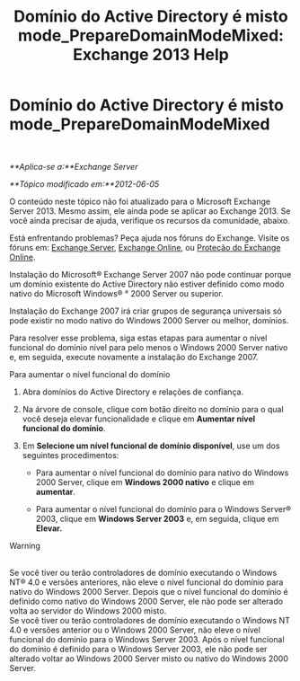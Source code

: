 ﻿---
title: 'Domínio do Active Directory é misto mode_PrepareDomainModeMixed: Exchange 2013 Help'
TOCTitle: Domínio do Active Directory é misto mode_PrepareDomainModeMixed
ms:assetid: 97c9f480-7a2b-482e-8f51-f7b965fe1556
ms:mtpsurl: https://technet.microsoft.com/pt-br/library/ms.exch.setupreadiness.preparedomainmodemixed(v=EXCHG.150)
ms:contentKeyID: 50486177
ms.date: 05/22/2018
mtps_version: v=EXCHG.150
ms.translationtype: MT
---

# Domínio do Active Directory é misto mode\_PrepareDomainModeMixed

 

_**Aplica-se a:**Exchange Server_

_**Tópico modificado em:**2012-06-05_

O conteúdo neste tópico não foi atualizado para o Microsoft Exchange Server 2013. Mesmo assim, ele ainda pode se aplicar ao Exchange 2013. Se você ainda precisar de ajuda, verifique os recursos da comunidade, abaixo.

Está enfrentando problemas? Peça ajuda nos fóruns do Exchange. Visite os fóruns em: [Exchange Server](https://go.microsoft.com/fwlink/p/?linkid=60612), [Exchange Online](https://go.microsoft.com/fwlink/p/?linkid=267542), ou [Proteção do Exchange Online](https://go.microsoft.com/fwlink/p/?linkid=285351).

Instalação do Microsoft® Exchange Server 2007 não pode continuar porque um domínio existente do Active Directory não estiver definido como modo nativo do Microsoft Windows® ° 2000 Server ou superior.

Instalação do Exchange 2007 irá criar grupos de segurança universais só pode existir no modo nativo do Windows 2000 Server ou melhor, domínios.

Para resolver esse problema, siga estas etapas para aumentar o nível funcional do domínio nível para pelo menos o Windows 2000 Server nativo e, em seguida, execute novamente a instalação do Exchange 2007.

Para aumentar o nível funcional do domínio

1.  Abra domínios do Active Directory e relações de confiança.

2.  Na árvore de console, clique com botão direito no domínio para o qual você deseja elevar funcionalidade e clique em **Aumentar nível funcional do domínio**.

3.  Em **Selecione um nível funcional de domínio disponível**, use um dos seguintes procedimentos:
    
      - Para aumentar o nível funcional do domínio para nativo do Windows 2000 Server, clique em **Windows 2000 nativo** e clique em **aumentar**.
    
      - Para aumentar o nível funcional do domínio para o Windows Server® 2003, clique em **Windows Server 2003** e, em seguida, clique em **Elevar.**


> [!WARNING]
> <BR>Se você tiver ou terão controladores de domínio executando o Windows NT® 4.0 e versões anteriores, não eleve o nível funcional do domínio para nativo do Windows 2000 Server. Depois que o nível funcional do domínio é definido como nativo do Windows 2000 Server, ele não pode ser alterado volta ao servidor do Windows 2000 misto.<BR>Se você tiver ou terão controladores de domínio executando o Windows NT 4.0 e versões anterior ou o Windows 2000 Server, não eleve o nível funcional do domínio para o Windows Server 2003. Após o nível funcional do domínio é definido para o Windows Server 2003, ele não pode ser alterado voltar ao Windows 2000 Server misto ou nativo do Windows 2000 Server.



